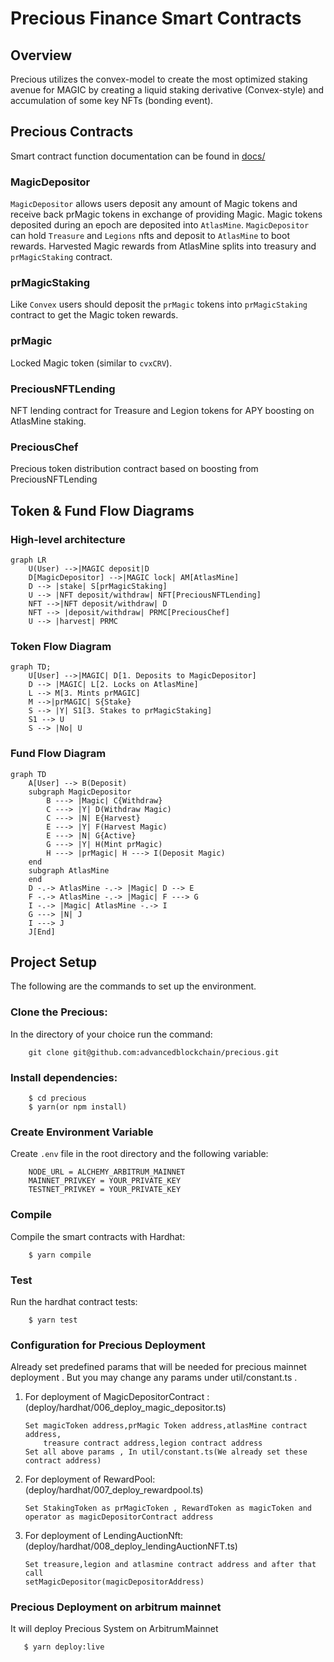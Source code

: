 # Precious Finance Smart Contracts

## Overview

Precious utilizes the convex-model to create the most optimized staking avenue for MAGIC by creating a liquid staking derivative (Convex-style) and accumulation of some key NFTs (bonding event).

## Precious Contracts

Smart contract function documentation can be found in [docs/](https://github.com/advancedblockchain/precious/tree/main/docs)

### MagicDepositor

`MagicDepositor` allows users deposit any amount of Magic tokens and receive back prMagic tokens in exchange of providing Magic. Magic tokens deposited during an epoch are deposited into `AtlasMine`. `MagicDepositor` can hold `Treasure` and `Legions` nfts and deposit to `AtlasMine` to boot rewards. Harvested Magic rewards from AtlasMine splits into treasury and `prMagicStaking` contract.

### prMagicStaking

Like `Convex` users should deposit the `prMagic` tokens into `prMagicStaking` contract to get the Magic token rewards.

### prMagic

Locked Magic token (similar to `cvxCRV`).

### PreciousNFTLending

NFT lending contract for Treasure and Legion tokens for APY boosting on AtlasMine staking.

### PreciousChef

Precious token distribution contract based on boosting from PreciousNFTLending

## Token & Fund Flow Diagrams

### High-level architecture

```mermaid
graph LR
    U(User) -->|MAGIC deposit|D
    D[MagicDepositor] -->|MAGIC lock| AM[AtlasMine]
    D --> |stake| S[prMagicStaking]
    U --> |NFT deposit/withdraw| NFT[PreciousNFTLending]
    NFT -->|NFT deposit/withdraw| D
    NFT --> |deposit/withdraw| PRMC[PreciousChef]
    U --> |harvest| PRMC

```

### Token Flow Diagram

```mermaid
graph TD;
    U[User] -->|MAGIC| D[1. Deposits to MagicDepositor]
    D --> |MAGIC| L[2. Locks on AtlasMine]
    L --> M[3. Mints prMAGIC]
    M -->|prMAGIC| S{Stake}
    S --> |Y| S1[3. Stakes to prMagicStaking]
    S1 --> U
    S --> |No| U
```

### Fund Flow Diagram

```mermaid
graph TD
    A[User] --> B(Deposit)
    subgraph MagicDepositor
        B ---> |Magic| C{Withdraw}
        C ---> |Y| D(Withdraw Magic)
        C ---> |N| E{Harvest}
        E ---> |Y| F(Harvest Magic)
        E ---> |N| G{Active}
        G ---> |Y| H(Mint prMagic)
        H ---> |prMagic| H ---> I(Deposit Magic)
    end
    subgraph AtlasMine
    end
    D -.-> AtlasMine -.-> |Magic| D --> E
    F -.-> AtlasMine -.-> |Magic| F ---> G
    I -.-> |Magic| AtlasMine -.-> I
    G ---> |N| J
    I ---> J
    J[End]
```

## Project Setup

The following are the commands to set up the environment.

### Clone the Precious:

In the directory of your choice run the command:

```
    git clone git@github.com:advancedblockchain/precious.git
```

### Install dependencies:

```
    $ cd precious
    $ yarn(or npm install)
```

### Create Environment Variable

Create `.env` file in the root directory and the following variable:

```
    NODE_URL = ALCHEMY_ARBITRUM_MAINNET
    MAINNET_PRIVKEY = YOUR_PRIVATE_KEY
    TESTNET_PRIVKEY = YOUR_PRIVATE_KEY
```

### Compile

Compile the smart contracts with Hardhat:

```
    $ yarn compile
```

### Test

Run the hardhat contract tests:

```
    $ yarn test
```

### Configuration for Precious Deployment

Already set predefined params that will be needed for precious mainnet deployment .
But you may change any params under util/constant.ts .

1.  For deployment of MagicDepositorContract :(deploy/hardhat/006_deploy_magic_depositor.ts)

        Set magicToken address,prMagic Token address,atlasMine contract address,
            treasure contract address,legion contract address
        Set all above params , In util/constant.ts(We already set these contract address)

2.  For deployment of RewardPool:(deploy/hardhat/007_deploy_rewardpool.ts)

        Set StakingToken as prMagicToken , RewardToken as magicToken and operator as magicDepositorContract address

3.  For deployment of LendingAuctionNft:(deploy/hardhat/008_deploy_lendingAuctionNFT.ts)

        Set treasure,legion and atlasmine contract address and after that call
        setMagicDepositor(magicDepositorAddress)

### Precious Deployment on arbitrum mainnet

It will deploy Precious System on ArbitrumMainnet

```
   $ yarn deploy:live

```

